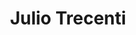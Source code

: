 ---
title: "Julio Trecenti"
cargo: "Sócio e Professor"
foto: "/img/equipe/julio.jpg"
facebook: "https://www.facebook.com/julio.trecenti"
linkedin: "https://www.linkedin.com/in/jtrecenti/"
twitter: "https://twitter.com/jtrecenti"
github: "https://github.com/jtrecenti"
bio: "Faxineiro de dados. Doutorando em Estatística pelo IME-USP. Secretário-geral da Associação Brasileira de Jurimetria (ABJ). Conselheiro do CONFE. Sócio da Terranova Consultoria. Trabalha com web scraping, arrumação de dados, construção de modelos preditivos, APIs, pacotes em R e dashboards em Shiny. Coordenador e ministrante de diversos cursos sobre R, ciência de dados e jurimetria."
---